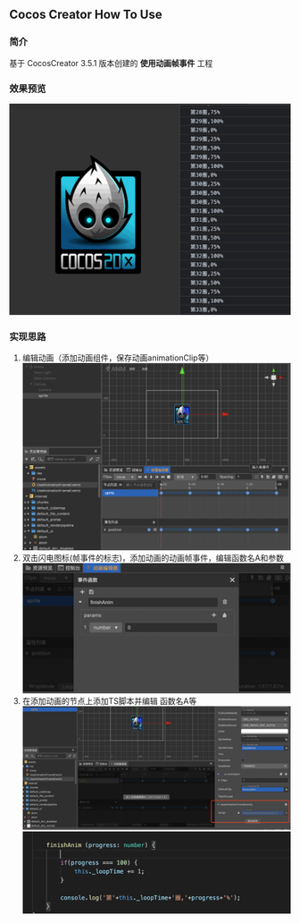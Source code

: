 ## Cocos Creator How To Use

### 简介

基于 CocosCreator 3.5.1 版本创建的 **使用动画帧事件** 工程

### 效果预览
![image](../../../gif/202203/2022030561.gif)

### 实现思路
1. 编辑动画（添加动画组件，保存动画animationClip等）
![image](../../../image/202203/2022030551.png)
2. 双击闪电图标(帧事件的标志)，添加动画的动画帧事件，编辑函数名A和参数
![image](../../../image/202203/2022030552.png)
3. 在添加动画的节点上添加TS脚本并编辑 函数名A等
![image](../../../image/202203/2022030553.png)
![image](../../../image/202203/2022030554.png)